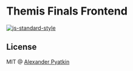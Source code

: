 # Themis Finals Frontend
[![js-standard-style](https://cdn.rawgit.com/feross/standard/master/badge.svg)](https://github.com/feross/standard)

## License
MIT @ [Alexander Pyatkin](https://github.com/aspyatkin)

